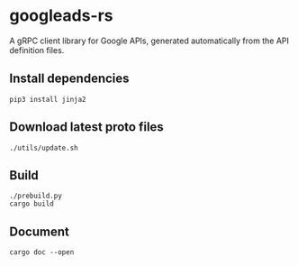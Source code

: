 # googleads-rs

A gRPC client library for Google APIs, generated automatically from the API definition files.

## Install dependencies

```
pip3 install jinja2
```

## Download latest proto files

```
./utils/update.sh
```

## Build

```
./prebuild.py
cargo build
```

## Document

```
cargo doc --open
```
